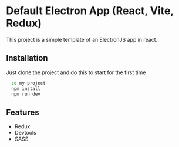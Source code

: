 
# Default Electron App (React, Vite, Redux)

This project is a simple template of an ElectronJS app in react.




## Installation

Just clone the project and do this to start for the first time

```bash
  cd my-project
  npm install
  npm run dev
```

## Features

- Redux
- Devtools
- SASS

